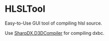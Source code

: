 # HLSLTool
Easy-to-Use GUI tool of compiling hlsl source.

Use [SharpDX.D3DCompiler](https://github.com/sharpdx/SharpDX) for compiling dxbc.
